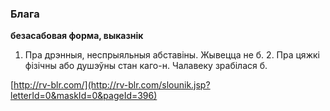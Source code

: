### Блага
**безасабовая форма, выказнік**

1. Пра дрэнныя, неспрыяльныя абставіны. Жывецца не б. 2. Пра цяжкі фізічны або душэўны стан каго-н. Чалавеку зрабілася б.

<a rel="author">[http://rv-blr.com/](http://rv-blr.com/slounik.jsp?letterId=0&maskId=0&pageId=396)</a>

